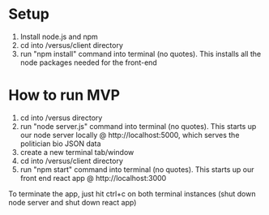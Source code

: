 # Setup
  1. Install node.js and npm
  1. cd into /versus/client directory
  2. run "npm install" command into terminal (no quotes). This installs all the node packages needed for the front-end
  
# How to run MVP
  1. cd into /versus directory
  2. run "node server.js" command into terminal (no quotes). This starts up our node server locally @ http://localhost:5000, which serves the politician bio JSON data 
  3. create a new terminal tab/window
  4. cd into /versus/client directory
  5. run "npm start" command into terminal (no quotes). This starts up our front end react app @ http://localhost:3000
  
  To terminate the app, just hit ctrl+c on both terminal instances (shut down node server and shut down react app)

